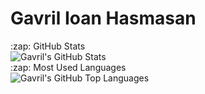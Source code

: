 # Gavril Ioan Hasmasan
<summary>:zap: GitHub Stats</summary>
<img align="left" alt="Gavril's GitHub Stats" src="https://github-readme-stats.vercel.app/api?username=gsylverman&show_icons=true" /><br/>
<summary> :zap: Most Used Languages</summary>
<img align="left" alt="Gavril's GitHub Top Languages" src="https://github-readme-stats.vercel.app/api/top-langs/?username=gsylverman" />
